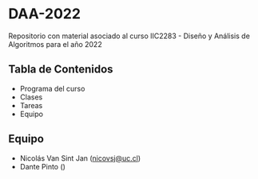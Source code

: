 # DAA-2022
Repositorio con material asociado al curso IIC2283 - Diseño y Análisis de Algoritmos para el año 2022

## Tabla de Contenidos
+ Programa del curso
+ Clases
+ Tareas
+ Equipo

## Equipo

+ Nicolás Van Sint Jan (nicovsj@uc.cl)
+ Dante Pinto ()




